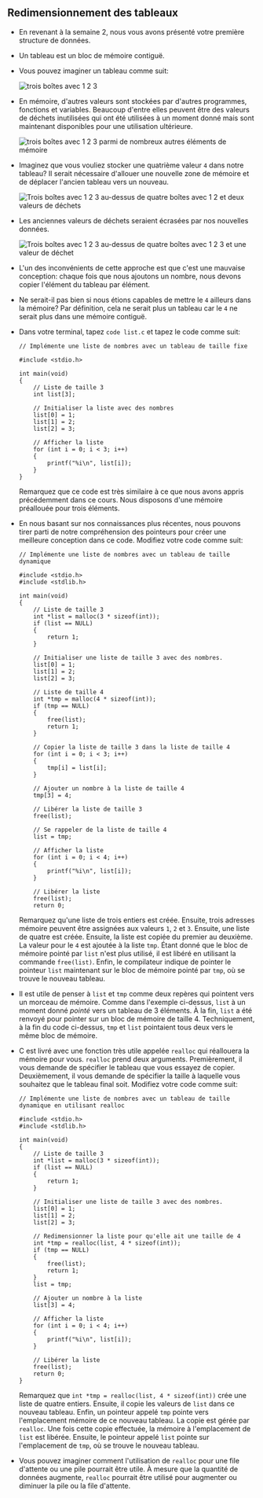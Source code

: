 Redimensionnement des tableaux
------------------------

*   En revenant à la semaine 2, nous vous avons présenté votre première structure de données.
*   Un tableau est un bloc de mémoire contiguë.
*   Vous pouvez imaginer un tableau comme suit:

    ![trois boîtes avec 1 2 3](https://cs50.harvard.edu/x/2023/notes/5/cs50Week5Slide019.png "tableau")
    
*   En mémoire, d'autres valeurs sont stockées par d'autres programmes, fonctions et variables. Beaucoup d'entre elles peuvent être des valeurs de déchets inutilisées qui ont été utilisées à un moment donné mais sont maintenant disponibles pour une utilisation ultérieure.
    
    ![trois boîtes avec 1 2 3 parmi de nombreux autres éléments de mémoire](https://cs50.harvard.edu/x/2023/notes/5/cs50Week5Slide022.png "tableau dans la mémoire")
    
*   Imaginez que vous vouliez stocker une quatrième valeur `4` dans notre tableau? Il serait nécessaire d'allouer une nouvelle zone de mémoire et de déplacer l'ancien tableau vers un nouveau.
    
    ![Trois boîtes avec 1 2 3 au-dessus de quatre boîtes avec 1 2 et deux valeurs de déchets](https://cs50.harvard.edu/x/2023/notes/5/cs50Week5Slide025.png "deux tableaux avec des valeurs de déchets")
    
*   Les anciennes valeurs de déchets seraient écrasées par nos nouvelles données.

     ![Trois boîtes avec 1 2 3 au-dessus de quatre boîtes avec 1 2 3 et une valeur de déchet](https://cs50.harvard.edu/x/2023/notes/5/cs50Week5Slide026.png "deux tableaux avec une valeur de déchet")
    
*   L'un des inconvénients de cette approche est que c'est une mauvaise conception: chaque fois que nous ajoutons un nombre, nous devons copier l'élément du tableau par élément.
    
*   Ne serait-il pas bien si nous étions capables de mettre le `4` ailleurs dans la mémoire? Par définition, cela ne serait plus un tableau car le `4` ne serait plus dans une mémoire contiguë.
    
*   Dans votre terminal, tapez `code list.c` et tapez le code comme suit:
        
    
        // Implémente une liste de nombres avec un tableau de taille fixe
        
        #include <stdio.h>
        
        int main(void)
        {
            // Liste de taille 3
            int list[3];
        
            // Initialiser la liste avec des nombres
            list[0] = 1;
            list[1] = 2;
            list[2] = 3;
        
            // Afficher la liste
            for (int i = 0; i < 3; i++)
            {
                printf("%i\n", list[i]);
            }
        }
        
    
    Remarquez que ce code est très similaire à ce que nous avons appris précédemment dans ce cours. Nous disposons d'une mémoire préallouée pour trois éléments.
    
*   En nous basant sur nos connaissances plus récentes, nous pouvons tirer parti de notre compréhension des pointeurs pour créer une meilleure conception dans ce code. Modifiez votre code comme suit:
        
    
        // Implémente une liste de nombres avec un tableau de taille dynamique
        
        #include <stdio.h>
        #include <stdlib.h>
        
        int main(void)
        {
            // Liste de taille 3
            int *list = malloc(3 * sizeof(int));
            if (list == NULL)
            {
                return 1;
            }
        
            // Initialiser une liste de taille 3 avec des nombres.
            list[0] = 1;
            list[1] = 2;
            list[2] = 3;
        
            // Liste de taille 4
            int *tmp = malloc(4 * sizeof(int));
            if (tmp == NULL)
            {
                free(list);
                return 1;
            }
        
            // Copier la liste de taille 3 dans la liste de taille 4
            for (int i = 0; i < 3; i++)
            {
                tmp[i] = list[i];
            }
        
            // Ajouter un nombre à la liste de taille 4
            tmp[3] = 4;
        
            // Libérer la liste de taille 3
            free(list);
        
            // Se rappeler de la liste de taille 4
            list = tmp;
        
            // Afficher la liste
            for (int i = 0; i < 4; i++)
            {
                printf("%i\n", list[i]);
            }
        
            // Libérer la liste
            free(list);
            return 0;
        
    
    Remarquez qu'une liste de trois entiers est créée. Ensuite, trois adresses mémoire peuvent être assignées aux valeurs `1`, `2` et `3`. Ensuite, une liste de quatre est créée. Ensuite, la liste est copiée du premier au deuxième. La valeur pour le `4` est ajoutée à la liste `tmp`. Étant donné que le bloc de mémoire pointé par `list` n'est plus utilisé, il est libéré en utilisant la commande `free(list)`. Enfin, le compilateur indique de pointer le pointeur `list` maintenant sur le bloc de mémoire pointé par `tmp`, où se trouve le nouveau tableau.
    
*   Il est utile de penser à `list` et `tmp` comme deux repères qui pointent vers un morceau de mémoire. Comme dans l'exemple ci-dessus, `list` à un moment donné _pointé_ vers un tableau de 3 éléments. À la fin, `list` a été renvoyé pour pointer sur un bloc de mémoire de taille 4. Techniquement, à la fin du code ci-dessus, `tmp` et `list` pointaient tous deux vers le même bloc de mémoire.
    
*   C est livré avec une fonction très utile appelée `realloc` qui réallouera la mémoire pour vous. `realloc` prend deux arguments. Premièrement, il vous demande de spécifier le tableau que vous essayez de copier. Deuxièmement, il vous demande de spécifier la taille à laquelle vous souhaitez que le tableau final soit. Modifiez votre code comme suit:
        
    
        // Implémente une liste de nombres avec un tableau de taille dynamique en utilisant realloc
        
        #include <stdio.h>
        #include <stdlib.h>
        
        int main(void)
        {
            // Liste de taille 3
            int *list = malloc(3 * sizeof(int));
            if (list == NULL)
            {
                return 1;
            }
        
            // Initialiser une liste de taille 3 avec des nombres.
            list[0] = 1;
            list[1] = 2;
            list[2] = 3;
        
            // Redimensionner la liste pour qu'elle ait une taille de 4
            int *tmp = realloc(list, 4 * sizeof(int));
            if (tmp == NULL)
            {
                free(list);
                return 1;
            }
            list = tmp;
        
            // Ajouter un nombre à la liste
            list[3] = 4;
        
            // Afficher la liste
            for (int i = 0; i < 4; i++)
            {
                printf("%i\n", list[i]);
            }
        
            // Libérer la liste
            free(list);
            return 0;
        }
        
    
    Remarquez que `int *tmp = realloc(list, 4 * sizeof(int))` crée une liste de quatre entiers. Ensuite, il copie les valeurs de `list` dans ce nouveau tableau. Enfin, un pointeur appelé `tmp` pointe vers l'emplacement mémoire de ce nouveau tableau. La copie est gérée par `realloc`. Une fois cette copie effectuée, la mémoire à l'emplacement de `list` est libérée. Ensuite, le pointeur appelé `list` pointe sur l'emplacement de `tmp`, où se trouve le nouveau tableau.
    
*   Vous pouvez imaginer comment l'utilisation de `realloc` pour une file d'attente ou une pile pourrait être utile. À mesure que la quantité de données augmente, `realloc` pourrait être utilisé pour augmenter ou diminuer la pile ou la file d'attente.